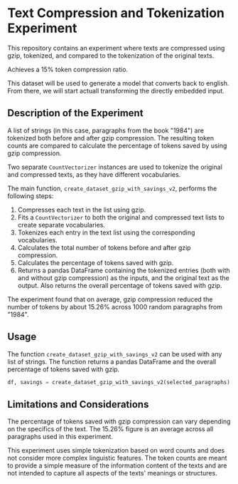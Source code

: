 
# Text Compression and Tokenization Experiment

This repository contains an experiment where texts are compressed using gzip, tokenized, and compared to the tokenization of the original texts.

Achieves a 15% token compression ratio. 

This dataset will be used to generate a model that converts back to english. From there, we will start actuall transforming the directly embedded input.

## Description of the Experiment

A list of strings (in this case, paragraphs from the book "1984") are tokenized both before and after gzip compression. The resulting token counts are compared to calculate the percentage of tokens saved by using gzip compression.

Two separate `CountVectorizer` instances are used to tokenize the original and compressed texts, as they have different vocabularies.

The main function, `create_dataset_gzip_with_savings_v2`, performs the following steps:

1. Compresses each text in the list using gzip.
2. Fits a `CountVectorizer` to both the original and compressed text lists to create separate vocabularies.
3. Tokenizes each entry in the text list using the corresponding vocabularies.
4. Calculates the total number of tokens before and after gzip compression.
5. Calculates the percentage of tokens saved with gzip.
6. Returns a pandas DataFrame containing the tokenized entries (both with and without gzip compression) as the inputs, and the original text as the output. Also returns the overall percentage of tokens saved with gzip.

The experiment found that on average, gzip compression reduced the number of tokens by about 15.26% across 1000 random paragraphs from "1984".

## Usage

The function `create_dataset_gzip_with_savings_v2` can be used with any list of strings. The function returns a pandas DataFrame and the overall percentage of tokens saved with gzip.

```python
df, savings = create_dataset_gzip_with_savings_v2(selected_paragraphs)
```

## Limitations and Considerations

The percentage of tokens saved with gzip compression can vary depending on the specifics of the text. The 15.26% figure is an average across all paragraphs used in this experiment.

This experiment uses simple tokenization based on word counts and does not consider more complex linguistic features. The token counts are meant to provide a simple measure of the information content of the texts and are not intended to capture all aspects of the texts' meanings or structures.
